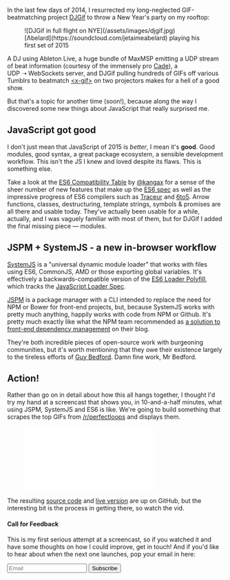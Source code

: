 In the last few days of 2014, I resurrected my long-neglected GIF-beatmatching project [DJGif](https://github.com/geelen/djgif) to throw a New Year's party on my rooftop:

<figure>
![DJGif in full flight on NYE](/assets/images/djgif.jpg)
<figcaption>[Ʌbelard](https://soundcloud.com/jetaimeabelard) playing his first set of 2015</figcaption>
</figure>

A DJ using Ableton Live, a huge bundle of MaxMSP emitting a UDP stream of beat information (courtesy of the immensely pro [Cade](http://cade.io)), a UDP&nbsp;➝&nbsp;WebSockets server, and DJGif pulling hundreds of GIFs off various Tumblrs to beatmatch [&lt;x-gif&gt;](http://geelen.github.io/x-gif/) on two projectors makes for a hell of a good show.

But that's a topic for another time (soon!), because along the way I discovered some new things about JavaScript that really surprised me.

## JavaScript got good

I don't just mean that JavaScript of 2015 is *better*, I mean it's **good**. Good modules, good syntax, a great package ecosystem, a sensible development workflow. This isn't the JS I knew and loved despite its flaws. This is something else.

Take a look at the [ES6 Compatibility Table](http://kangax.github.io/compat-table/es6/) by [@kangax](https://twitter.com/kangax) for a sense of the sheer number of new features that make up the [ES6 spec](http://wiki.ecmascript.org/doku.php?id=harmony:specification_drafts) as well as the impressive progress of ES6 compilers such as [Traceur](https://github.com/google/traceur-compiler) and [6to5](https://6to5.org/). Arrow functions, classes, destructuring, template strings, symbols & promises are all there and usable today. They've actually been usable for a while, actually, and I was vaguely familiar with most of them, but for DJGif I added the final missing piece — modules.

## JSPM + SystemJS - a new in-browser workflow

[SystemJS](https://github.com/systemjs/systemjs) is a "universal dynamic module loader" that works with files using ES6, CommonJS, AMD or those exporting global variables. It's effectively a backwards-compatible version of the [ES6 Loader Polyfill](https://github.com/ModuleLoader/es6-module-loader), which tracks the [JavaScript Loader Spec](http://whatwg.github.io/loader/).

[JSPM](http://jspm.io/) is a package manager with a CLI intended to replace the need for NPM or Bower for front-end projects, but, because SystemJS works with pretty much anything, happily works with code from NPM or Github. It's pretty much exactly like what the NPM team recommended as [a solution to front-end dependency management](http://blog.npmjs.org/post/101775448305/npm-and-front-end-packaging) on their blog.

They're both incredible pieces of open-source work with burgeoning communities, but it's worth mentioning that they owe their existence largely to the tireless efforts of [Guy Bedford](https://twitter.com/guybedford). Damn fine work, Mr Bedford.

## Action!

Rather than go on in detail about how this all hangs together, I thought I'd try my hand at a screencast that shows you, in 10-and-a-half minutes, what using JSPM, SystemJS and ES6 is like. We're going to build something that scrapes the top GIFs from [/r/perfectloops](http://www.reddit.com/r/perfectloops) and displays them.

<figure>
<div am-Youtube="screencast">
<iframe src="//www.youtube.com/embed/iukBMY4apvI" frameborder="0" allowfullscreen></iframe>
</div>
</figure>

The resulting [source code](https://github.com/geelen/loopgifs) and [live version](http://geelen.github.io/loopgifs) are up on GitHub, but the interesting bit is the process in getting there, so watch the vid.

<p _before='hr' _layout='p2-0'></p>

#### Call for Feedback

This is my first serious attempt at a screencast, so if you watched it and have some thoughts on how I could improve, get in touch! And if you'd like to hear about when the next one launches, pop your email in here:

<form _form action="http://glenmaddern.createsend.com/t/t/s/hyshd/" method="post">
  <input id="fieldEmail" name="cm-hyshd-hyshd" type="email" required placeholder="Email" />
  <button type="submit">Subscribe</button>
</form>
